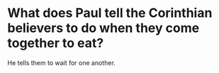 # What does Paul tell the Corinthian believers to do when they come together to eat?

He tells them to wait for one another.
